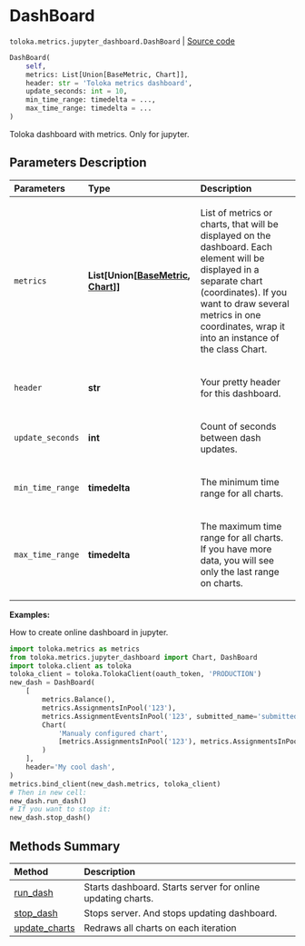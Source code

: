 # DashBoard
`toloka.metrics.jupyter_dashboard.DashBoard` | [Source code](https://github.com/Toloka/toloka-kit/blob/v1.2.0.post1/src/metrics/jupyter_dashboard.py#L185)

```python
DashBoard(
    self,
    metrics: List[Union[BaseMetric, Chart]],
    header: str = 'Toloka metrics dashboard',
    update_seconds: int = 10,
    min_time_range: timedelta = ...,
    max_time_range: timedelta = ...
)
```

Toloka dashboard with metrics. Only for jupyter.

## Parameters Description

| Parameters | Type | Description |
| :----------| :----| :-----------|
`metrics`|**List\[Union\[[BaseMetric](toloka.metrics.metrics.BaseMetric.md), [Chart](toloka.metrics.jupyter_dashboard.Chart.md)\]\]**|<p>List of metrics or charts, that will be displayed on the dashboard. Each element will be displayed in a separate chart (coordinates). If you want to draw several metrics in one coordinates, wrap it into an instance of the class Chart.</p>
`header`|**str**|<p>Your pretty header for this dashboard.</p>
`update_seconds`|**int**|<p>Count of seconds between dash updates.</p>
`min_time_range`|**timedelta**|<p>The minimum time range for all charts.</p>
`max_time_range`|**timedelta**|<p>The maximum time range for all charts. If you have more data, you will see only the last range on charts.</p>

**Examples:**

How to create online dashboard in jupyter.

```python
import toloka.metrics as metrics
from toloka.metrics.jupyter_dashboard import Chart, DashBoard
import toloka.client as toloka
toloka_client = toloka.TolokaClient(oauth_token, 'PRODUCTION')
new_dash = DashBoard(
    [
        metrics.Balance(),
        metrics.AssignmentsInPool('123'),
        metrics.AssignmentEventsInPool('123', submitted_name='submitted', join_events=True),
        Chart(
            'Manualy configured chart',
            [metrics.AssignmentsInPool('123'), metrics.AssignmentsInPool('345'),]
        )
    ],
    header='My cool dash',
)
metrics.bind_client(new_dash.metrics, toloka_client)
# Then in new cell:
new_dash.run_dash()
# If you want to stop it:
new_dash.stop_dash()
```
## Methods Summary

| Method | Description |
| :------| :-----------|
[run_dash](toloka.metrics.jupyter_dashboard.DashBoard.run_dash.md)| Starts dashboard. Starts server for online updating charts.
[stop_dash](toloka.metrics.jupyter_dashboard.DashBoard.stop_dash.md)| Stops server. And stops updating dashboard.
[update_charts](toloka.metrics.jupyter_dashboard.DashBoard.update_charts.md)| Redraws all charts on each iteration

